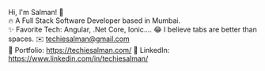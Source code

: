 Hi, I'm Salman! 👋  
🔥 A Full Stack Software Developer based in Mumbai.  
✨ Favorite Tech: Angular, .Net Core, Ionic....
😂 I believe tabs are better than spaces.
✉️ techiesalman@gmail.com  
🎨 Portfolio: https://techiesalman.com/ 
💼 LinkedIn: https://www.linkedin.com/in/techiesalman/
